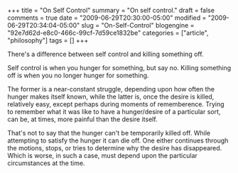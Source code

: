 +++
title = "On Self Control"
summary = "On self control."
draft = false
comments = true
date = "2009-06-29T20:30:00-05:00"
modified = "2009-06-29T20:34:04-05:00"
slug = "On-Self-Control"
blogengine = "92e7d62d-e8c0-466c-99cf-7d59ce1832be"
categories = ["article", "philosophy"]
tags = []
+++

<p>There's a difference between self control and killing something off.</p>
<p>Self control is when you hunger for something, but say no. Killing something off is when you no longer hunger for something.</p>
<p>The former is a near-constant struggle, depending upon how often the hunger makes itself known, while the latter is, once the desire is killed, relatively easy, except perhaps during moments of rememberence. Trying to remember what it was like to have a hunger/desire of a particular sort, can be, at times, more painful than the desire itself.</p>
<p>That's not to say that the hunger can't be temporarily killed off. While attempting to satisfy the hunger it can die off. One either continues through the motions, stops, or tries to determine why the desire has disappeared. Which is worse, in such a case, must depend upon the particular circumstances at the time.</p>
